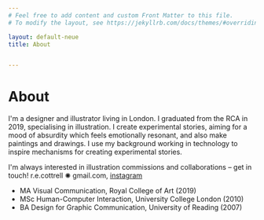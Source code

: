 ```yaml
---
# Feel free to add content and custom Front Matter to this file.
# To modify the layout, see https://jekyllrb.com/docs/themes/#overriding-theme-defaults

layout: default-neue
title: About


---
```


# About



I'm a designer and illustrator living in London. I graduated from the RCA in 2019, specialising in illustration. I create experimental stories, aiming for a mood of absurdity which feels emotionally resonant, and also make paintings and drawings. I use my background working in technology to inspire mechanisms for creating experimental stories.

I'm always interested in illustration commissions and collaborations – get in touch! r.e.cottrell ✺ gmail.com, [instagram](http://instagram.com/rapturebird)

* MA Visual Communication, Royal College of Art (2019)
* MSc Human-Computer Interaction, University College London (2010)
* BA Design for Graphic Communication, University of Reading (2007)
